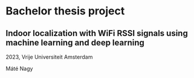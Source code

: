 # Bachelor thesis project

## Indoor localization with WiFi RSSI signals using machine learning and deep learning

2023, Vrije Universiteit Amsterdam

Máté Nagy
